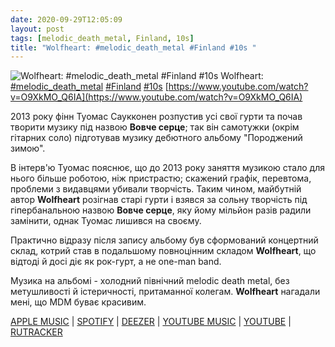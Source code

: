 ```yaml
---
date: 2020-09-29T12:05:09
layout: post
tags: [melodic_death_metal, Finland, 10s]
title: "Wolfheart: #melodic_death_metal #Finland #10s "
---
```

![Wolfheart: #melodic_death_metal #Finland #10s ](https://i.ytimg.com/vi/O9XkMO_Q6IA/maxresdefault.jpg)
Wolfheart: [#melodic_death_metal](/tags/#melodic_death_metal) [#Finland](/tags/#Finland) [#10s](/tags/#10s) [https://www.youtube.com/watch?v=O9XkMO_Q6IA](https://www.youtube.com/watch?v=O9XkMO_Q6IA)

2013 року фінн Туомас Саукконен розпустив усі свої гурти та почав творити музику під назвою **Вовче серце**; так він самотужки (окрім гітарних соло) підготував музику дебютного альбому &quot;Породжений зимою&quot;.

В інтерв&#39;ю Туомас пояснює, що до 2013 року заняття музикою стало для нього більше роботою, ніж пристрастю; скажений графік, перевтома, проблеми з видавцями убивали творчість. Таким чином, майбутній автор **Wolfheart** розігнав старі гурти і взявся за сольну творчість під гіпербанальною назвою **Вовче серце**, яку йому мільйон разів радили замінити, однак Туомас лишився на своєму.

Практично відразу після запису альбому був сформований концертний склад, котрий став в подальшому повноцінним складом **Wolfheart**, що відтоді й досі діє як рок-гурт, а не one-man band.

Музика на альбомі - холодний північний melodic death metal, без метушливості й істеричності, притаманної колегам. **Wolfheart** нагадали мені, що MDM буває красивим.

[APPLE MUSIC](https://music.apple.com/fi/album/winterborn/1442280455) | [SPOTIFY](https://open.spotify.com/album/7tr5vCysDOlCxbisE3rmoz?si=zLixmuQSRmCTZOvOKzoOGg) | [DEEZER](https://open.spotify.com/album/7tr5vCysDOlCxbisE3rmoz?si=zLixmuQSRmCTZOvOKzoOGg) | [YOUTUBE MUSIC](https://open.spotify.com/album/7tr5vCysDOlCxbisE3rmoz?si=zLixmuQSRmCTZOvOKzoOGg) | [YOUTUBE](https://www.youtube.com/playlist?list=OLAK5uy_niHc5ymrWzkowcFmDHABZ9C5gmmMlCnCw) | [RUTRACKER](https://rutracker.org/forum/viewtopic.php?t=5105047)